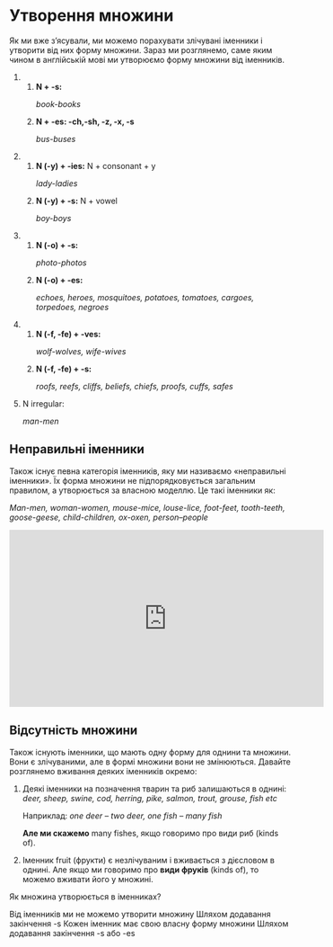 # Утворення множини

<p>Як ми вже з’ясували, ми можемо порахувати злічувані іменники і утворити від них форму множини. Зараз ми розглянемо, саме яким чином в англійській мові ми утворюємо форму множини від іменників.</p>

<ol>
<li><ol>
<li><b>N + -s:</b></li>
<p><i>book-books</i></p>
<li><b>N + -es: -ch,-sh, -z, -x, -s</b></li>
<p><i>bus-buses</i></p>
</ol></li>
<li><ol>
<li><b>N (-y) + -ies:</b> N + consonant + y</li>
<p><i>lady-ladies</i></p>
<li><b>N (-y) + -s:</b> N + vowel</li>
<p><i>boy-boys</i></p>
</ol></li>
<li><ol>
<li><b>N (-o) + -s:</b></li>
<p><i>photo-photos</i></p>
<li><b>N (-o) + -es:</b></li>
<p><i>echoes, heroes, mosquitoes, potatoes, tomatoes, cargoes, torpedoes, negroes</i></p>
</ol></li>
<li><ol>
<li><b>N (-f, -fe) + -ves:</b></li>
<p><i>wolf-wolves, wife-wives</i></p>
<li><b>N (-f, -fe) + -s:</b></li>
<p><i>roofs, reefs, cliffs, beliefs, chiefs, proofs, cuffs, safes</i></p>
</ol></li>
<li>N irregular:</li>
<p><i>man-men
</i></p>
</ol>

## Неправильні іменники

<p>Також існує певна категорія іменників, яку ми називаємо «неправильні іменники». Їх форма множини не підпорядковується загальним правилом, а утворюється за власною моделлю. Це такі іменники як:</p>
<p><i>Man-men, woman-women, mouse-mice, louse-lice, foot-feet, tooth-teeth, goose-geese, child-children, ox-oxen, person–people</i></p>

<div class="fluidMedia">
<iframe align="center" width="560" height="315" src="https://www.youtube.com/embed/eFkHV_FAw2c" frameborder="0" allowfullscreen></iframe>
</div>
<div class="popup">
</div>

## Відсутність множини

<p>Також існують іменники, що мають одну форму для однини та множини. Вони є злічуваними, але в формі множини вони не змінюються. Давайте розглянемо вживання деяких іменників окремо:</p>

<ol>
<li>Деякі іменники на позначення тварин та риб залишаються в однині: <i>deer, sheep, swine, cod, herring, pike, salmon, trout, grouse, fish etc</i></li>
<p>Наприклад: <i>one deer – two deer, one fish – many fish</i></p>
<p><b>Але ми скажемо</b> many fishes, якщо говоримо про види риб (kinds of).</p>
<li>Іменник fruit (фрукти) є незлічуваним і вживається з дієсловом в однині. Але якщо ми говоримо про <b>види фруків</b> (kinds of), то можемо вживати його у множині.</li>
</ol>

<quiz correctLabel="correct" incorrectLabel="incorrect" checkLabel="check">
    <question text="">
        <p>Як множина утворюється в іменниках?</p>
        <answer>Від іменників ми не можемо утворити множину</answer>
        <answer>Шляхом додавання закінчення -s</answer>
        <answer>Кожен іменник має свою власну форму множини</answer>
        <answer correct>Шляхом додавання закінчення -s або -es</answer>
    </question>
</quiz>